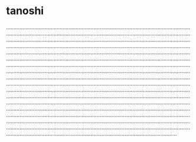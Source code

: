 # tanoshi

...............................................................................................................................................................................................................................................................................................................................................................................................................................................................................................................................................................................................................................................................................................................................................................................................................................................................................................................................................................................................................................................................................................................................................................................................................................................................................................................................................................................................................................................................................................................................................................................................................................................................................................................................................................................................................................................................................................................................................................................................................................................................................................................................................................................................................................................................................................................